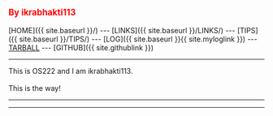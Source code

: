 ---
---
<span style="color:red; font-weight:bold; font-size:larger;">By ikrabhakti113</span>
<br><br>
[HOME]({{ site.baseurl }}/) ---
[LINKS]({{ site.baseurl }}/LINKS/) ---
[TIPS]({{ site.baseurl }}/TIPS/) ---
[LOG]({{ site.baseurl }}{{ site.myloglink }}) ---
[TARBALL](SandBox/cbkadal.tar.xz) ---
[GITHUB]({{ site.githublink }})
<br>
<hr>
This is OS222 and I am ikrabhakti113.
<br><br>
This is the way!
<br>
<hr>
<hr>
<br>
